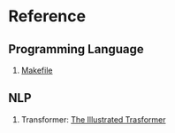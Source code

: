 # Reference
## Programming Language
1. [Makefile](https://www.ruanyifeng.com/blog/2015/02/make.html)


## NLP
1. Transformer: [The Illustrated Trasformer](https://blog.csdn.net/yujianmin1990/article/details/85221271)
